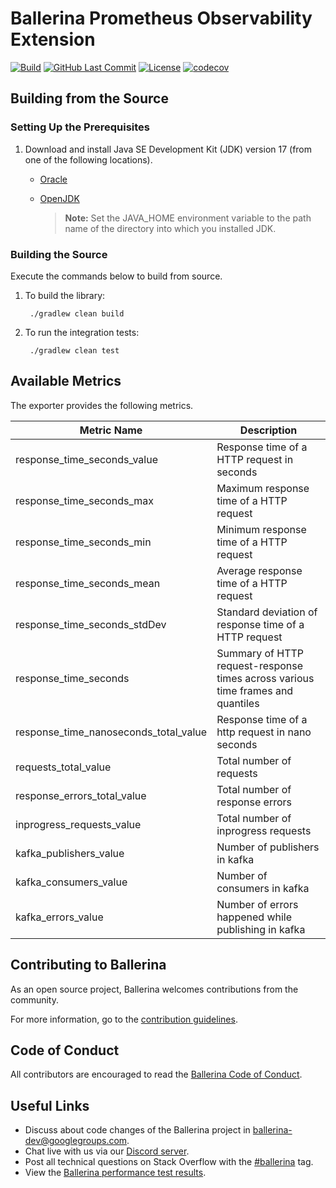 # Ballerina Prometheus Observability Extension

[![Build](https://github.com/ballerina-platform/module-ballerinax-prometheus/workflows/Daily%20Build/badge.svg)](https://github.com/ballerina-platform/module-ballerinax-prometheus/actions?query=workflow%3A"Daily+Build")
[![GitHub Last Commit](https://img.shields.io/github/last-commit/ballerina-platform/module-ballerinax-prometheus.svg)](https://github.com/ballerina-platform/module-ballerinax-prometheus/commits/main)
[![License](https://img.shields.io/badge/License-Apache%202.0-blue.svg)](https://opensource.org/licenses/Apache-2.0)
[![codecov](https://codecov.io/gh/ballerina-platform/module-ballerinax-prometheus/branch/main/graph/badge.svg)](https://codecov.io/gh/ballerina-platform/module-ballerinax-prometheus)

## Building from the Source

### Setting Up the Prerequisites

1. Download and install Java SE Development Kit (JDK) version 17 (from one of the following locations).

    * [Oracle](https://www.oracle.com/java/technologies/downloads/)

    * [OpenJDK](https://adoptopenjdk.net/)

      > **Note:** Set the JAVA_HOME environment variable to the path name of the directory into which you installed JDK.

### Building the Source

Execute the commands below to build from source.

1. To build the library:

        ./gradlew clean build

2. To run the integration tests:

        ./gradlew clean test

## Available Metrics

The exporter provides the following metrics.

|Metric Name|Description|
|---|---|
|response_time_seconds_value|Response time of a HTTP request in seconds|
|response_time_seconds_max|Maximum response time of a HTTP request|
|response_time_seconds_min|Minimum response time of a HTTP request|
|response_time_seconds_mean|Average response time of a HTTP request|
|response_time_seconds_stdDev|Standard deviation of response time of a HTTP request|
|response_time_seconds|Summary of HTTP request-response times across various time frames and quantiles|
|response_time_nanoseconds_total_value|Response time of a http request in nano seconds|
|requests_total_value|Total number of requests|
|response_errors_total_value|Total number of response errors|
|inprogress_requests_value|Total number of inprogress requests|
|kafka_publishers_value|Number of publishers in kafka|
|kafka_consumers_value|Number of consumers in kafka|
|kafka_errors_value|Number of errors happened while publishing in kafka|

## Contributing to Ballerina

As an open source project, Ballerina welcomes contributions from the community.

For more information, go to the [contribution guidelines](https://github.com/ballerina-platform/ballerina-lang/blob/master/CONTRIBUTING.md).

## Code of Conduct

All contributors are encouraged to read the [Ballerina Code of Conduct](https://ballerina.io/code-of-conduct).

## Useful Links

* Discuss about code changes of the Ballerina project in [ballerina-dev@googlegroups.com](mailto:ballerina-dev@googlegroups.com).
* Chat live with us via our [Discord server](https://discord.gg/ballerinalang).
* Post all technical questions on Stack Overflow with the [#ballerina](https://stackoverflow.com/questions/tagged/ballerina) tag.
* View the [Ballerina performance test results](https://github.com/ballerina-platform/ballerina-lang/blob/master/performance/benchmarks/summary.md).
